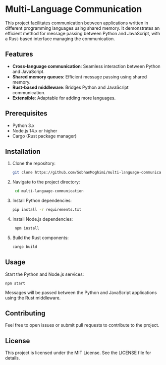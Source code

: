 # Multi-Language Communication

This project facilitates communication between applications written in different programming languages using shared memory. It demonstrates an efficient method for message passing between Python and JavaScript, with a Rust-based interface managing the communication.

## Features

- **Cross-language communication**: Seamless interaction between Python and JavaScript.
- **Shared memory queues**: Efficient message passing using shared memory.
- **Rust-based middleware**: Bridges Python and JavaScript communication.
- **Extensible**: Adaptable for adding more languages.

## Prerequisites

- Python 3.x
- Node.js 14.x or higher
- Cargo (Rust package manager)

## Installation

1. Clone the repository:

   ```bash
   git clone https://github.com/SobhanMoghimi/multi-language-communication.git

2. Navigate to the project directory:

   ```bash
    cd multi-language-communication

3. Install Python dependencies:

    ```bash
    pip install -r requirements.txt
 
4. Install Node.js dependencies:

   ```bash
    npm install

5. Build the Rust components:

   ```bash
   cargo build

## Usage
Start the Python and Node.js services:
 
    npm start


Messages will be passed between the Python and JavaScript applications using the Rust middleware.


## Contributing
Feel free to open issues or submit pull requests to contribute to the project.

## License
This project is licensed under the MIT License. See the LICENSE file for details.
